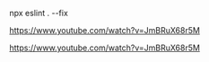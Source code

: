 npx eslint . --fix


https://www.youtube.com/watch?v=JmBRuX68r5M

https://www.youtube.com/watch?v=JmBRuX68r5M